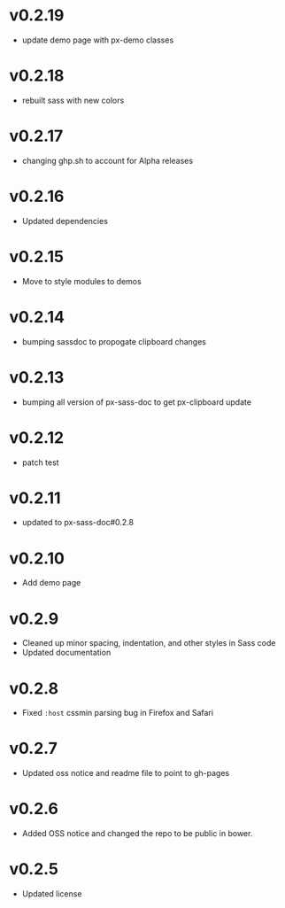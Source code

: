 v0.2.19
==================
* update demo page with px-demo classes

v0.2.18
==================
* rebuilt sass with new colors

v0.2.17
==================
* changing ghp.sh to account for Alpha releases

v0.2.16
==================
* Updated dependencies

v0.2.15
==================
* Move to style modules to demos

v0.2.14
==================
* bumping sassdoc to propogate clipboard changes


v0.2.13
==================
* bumping all version of px-sass-doc to get px-clipboard update


v0.2.12
==================
* patch test

v0.2.11
=============================
* updated to px-sass-doc#0.2.8

v0.2.10
=============================
* Add demo page

v0.2.9
=============================
* Cleaned up minor spacing, indentation, and other styles in Sass code
* Updated documentation

v0.2.8
=============================
* Fixed `:host` cssmin parsing bug in Firefox and Safari

v0.2.7
=============================
* Updated oss notice and readme file to point to gh-pages

v0.2.6
=============================
* Added OSS notice and changed the repo to be public in bower.

v0.2.5
=============================
* Updated license
